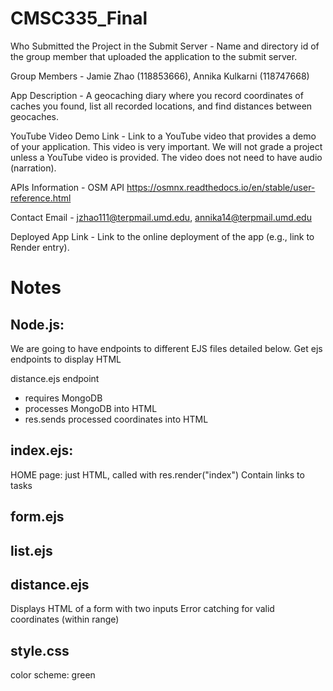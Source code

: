 # CMSC335_Final
Who Submitted the Project in the Submit Server - Name and directory id of the group member that uploaded the application to the submit server.

Group Members - Jamie Zhao (118853666), Annika Kulkarni (118747668)

App Description - A geocaching diary where you record coordinates of caches you found, list all recorded locations, and find distances between geocaches. 

YouTube Video Demo Link - Link to a YouTube video that provides a demo of your application. This video is very important. We will not grade a project unless a YouTube video is provided. The video does not need to have audio (narration).

APIs Information - OSM API https://osmnx.readthedocs.io/en/stable/user-reference.html

Contact Email - jzhao111@terpmail.umd.edu, annika14@terpmail.umd.edu

Deployed App Link - Link to the online deployment of the app (e.g., link to Render entry).

# Notes

## Node.js: 
We are going to have endpoints to different EJS files detailed below. Get ejs endpoints to display HTML

distance.ejs endpoint
 - requires MongoDB
 - processes MongoDB into HTML
 - res.sends processed coordinates into HTML
 

## index.ejs:
HOME page: just HTML, called with res.render("index")
Contain links to tasks

## form.ejs


## list.ejs


## distance.ejs
Displays HTML of a form with two inputs
Error catching for valid coordinates (within range) 


## style.css
color scheme: green




